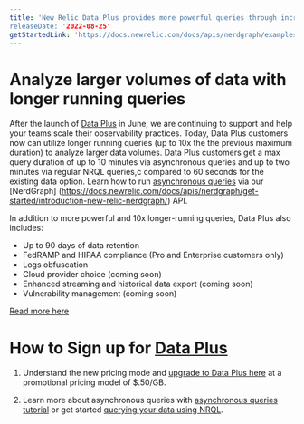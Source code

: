 ```yaml
---
title: 'New Relic Data Plus provides more powerful queries through increased query durations and limits.’
releaseDate: '2022-08-25' 
getStartedLink: 'https://docs.newrelic.com/docs/apis/nerdgraph/examples/nerdgraph-nrql-tutorial/'
---
```

# Analyze larger volumes of data with longer running queries

After the launch of [Data Plus](https://docs.newrelic.com/whats-new/2022/06/whats-new-6-1-data-plus-available) in June, we are continuing to support and help your teams scale their observability practices. Today, Data Plus customers now can utilize longer running queries (up to 10x the the previous maximum duration) to analyze larger data volumes.  Data Plus customers get a max query duration of up to 10 minutes via asynchronous queries and up to two minutes via regular NRQL queries,c compared to 60 seconds for the existing data option. Learn how to run [asynchronous queries](https://newrelic.com/blog/nerdlog/data-plus-pricing) via our [NerdGraph] (https://docs.newrelic.com/docs/apis/nerdgraph/get-started/introduction-new-relic-nerdgraph/) API.

In addition to more powerful and 10x longer-running queries, Data Plus also includes:

* Up to 90 days of data retention 
* FedRAMP and HIPAA compliance (Pro and Enterprise customers only) 
* Logs obfuscation
* Cloud provider choice (coming soon)
* Enhanced streaming and historical data export (coming soon) 
* Vulnerability management (coming soon)

[Read more here](https://newrelic.com/blog/nerdlog/data-plus-pricing)

# How to Sign up for [Data Plus](https://docs.newrelic.com/docs/accounts/accounts-billing/new-relic-one-pricing-billing/data-ingest-billing)
1. Understand the new pricing mode and [upgrade to Data Plus here](https://newrelic.com/blog/nerdlog/data-plus-pricing) at a promotional pricing model of $.50/GB.

2. Learn more about asynchronous queries with [asynchronous queries tutorial](https://docs.newrelic.com/docs/apis/nerdgraph/examples/async-queries-nrql-tutorial/) or get started [querying your data using NRQL](https://docs.newrelic.com/docs/apis/nerdgraph/examples/nerdgraph-nrql-tutorial/).
